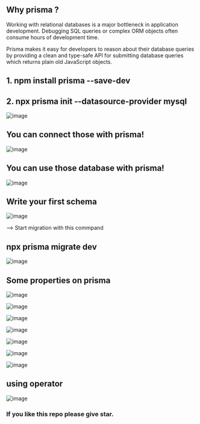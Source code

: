 ## Why prisma ?

<p>Working with relational databases is a major bottleneck in application development. Debugging SQL queries or complex ORM objects often consume hours of development time.

Prisma makes it easy for developers to reason about their database queries by providing a clean and type-safe API for submitting database queries which returns plain old JavaScript objects.</p>

## 1. npm install prisma --save-dev

## 2. npx prisma init --datasource-provider mysql

![image](https://github.com/Soum-ik/Prisma_learning/assets/110479389/efaa8a8f-ff9f-4727-927d-ad1bdce810a8)

## You can connect those with prisma!

![image](https://github.com/Soum-ik/Prisma_learning/assets/110479389/9e3629f5-5027-4708-b404-60015a484875)

## You can use those database with prisma!

![image](https://github.com/Soum-ik/Prisma_learning/assets/110479389/315a86e7-192e-47f2-b709-ef27ebcee86b)

## Write your first schema

![image](https://github.com/Soum-ik/Prisma_learning/assets/110479389/f4807975-573f-4b75-8be7-7dd07f782afc)

--> Start migration with this commpand

## npx prisma migrate dev

![image](https://github.com/Soum-ik/Prisma_learning/assets/110479389/5c9e5ef9-f27e-44a4-a7f1-038a705fea8b)

## Some properties on prisma

![image](https://github.com/Soum-ik/Prisma_learning/assets/110479389/7355fa29-0b8d-4e1d-8163-f34e558efa6e)

![image](https://github.com/Soum-ik/Prisma_learning/assets/110479389/60b63986-75c2-4858-a36e-2397ae10388a)

![image](https://github.com/Soum-ik/Prisma_learning/assets/110479389/61e57ca4-7229-476e-a5d2-439a4457fdc1)

![image](https://github.com/Soum-ik/Prisma_learning/assets/110479389/1f6e71ab-b061-44fa-bcdf-15e381f69e95)

![image](https://github.com/Soum-ik/Prisma_learning/assets/110479389/bf1b57eb-49b2-4f25-b0f5-37e2f1083082)

![image](https://github.com/Soum-ik/Prisma_learning/assets/110479389/cbc0dcd8-5097-4f60-afaf-08929593b537)

![image](https://github.com/Soum-ik/Prisma_learning/assets/110479389/caaf34ba-9a0f-4a02-9b3a-195b2651cd56)

## using operator
![image](https://github.com/Soum-ik/Prisma_learning/assets/110479389/5a4aa96a-59fd-4c60-ab9c-5af77bbb4337)

### If you like this repo please give star.
